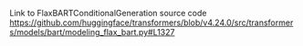 Link to FlaxBARTConditionalGeneration source code https://github.com/huggingface/transformers/blob/v4.24.0/src/transformers/models/bart/modeling_flax_bart.py#L1327
